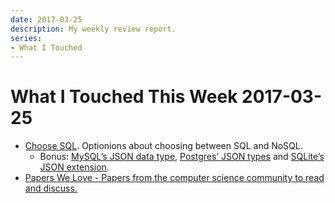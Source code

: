 ```yaml
---
date: 2017-03-25
description: My weekly review report.
series:
- What I Touched
---
```


# What I Touched This Week 2017-03-25


- [Choose SQL]( https://stateofprogress.blog/choose-sql-d017cfc08870#.u3uyxkxhr ). Optionions about choosing between SQL and NoSQL.
    - Bonus: [MySQL’s JSON data type](https://dev.mysql.com/doc/refman/5.7/en/json.html), [Postgres’ JSON types](https://www.postgresql.org/docs/9.6/static/datatype-json.html) and [SQLite’s JSON extension](https://www.sqlite.org/json1.html).
- [Papers We Love - Papers from the computer science community to read and discuss.]( https://github.com/papers-we-love/papers-we-love )

